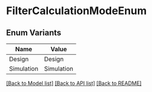 # FilterCalculationModeEnum

## Enum Variants

| Name | Value |
|---- | -----|
| Design | Design |
| Simulation | Simulation |


[[Back to Model list]](../README.md#documentation-for-models) [[Back to API list]](../README.md#documentation-for-api-endpoints) [[Back to README]](../README.md)


